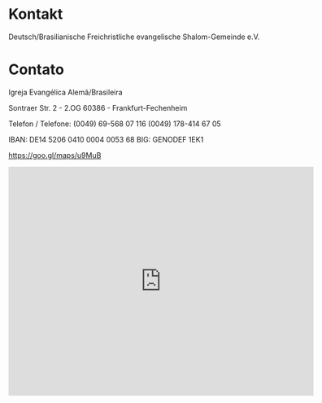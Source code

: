 
<div data-lang="de">

# Kontakt

Deutsch/Brasilianische Freichristliche evangelische Shalom-Gemeinde e.V.

</div>


<div data-lang="pt-br">

# Contato

Igreja Evangélica Alemã/Brasileira 

</div>




Sontraer Str. 2 - 2.OG
60386 - Frankfurt-Fechenheim

Telefon / Telefone:
(0049) 69-568 07 116
(0049) 178-414 67 05

 IBAN: DE14 5206 0410 0004 0053 68 BIG: GENODEF 1EK1

https://goo.gl/maps/u9MuB
<iframe src="https://www.google.com/maps/embed?pb=!1m14!1m8!1m3!1d2834.002881234793!2d8.743637!3d50.131281!3m2!1i1024!2i768!4f13.1!3m3!1m2!1s0x47bd0e45c56ee3ff%3A0xb8c0e9d284e04f56!2sSontraer%20Str.%202%2C%2060386%20Frankfurt%20am%20Main!5e1!3m2!1sde!2sde!4v1730136608958!5m2!1sde!2sde" width="600" height="450" style="border:0;" allowfullscreen="" loading="lazy" referrerpolicy="no-referrer-when-downgrade"></iframe>

